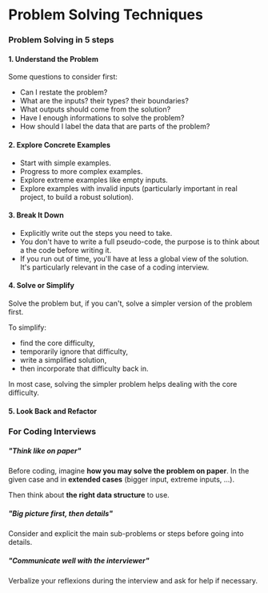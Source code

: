 # Problem Solving Techniques

### Problem Solving in 5 steps

#### 1. Understand the Problem

Some questions to consider first:

- Can I restate the problem?
- What are the inputs? their types? their boundaries?
- What outputs should come from the solution?
- Have I enough informations to solve the problem?
- How should I label the data that are parts of the problem?

#### 2. Explore Concrete Examples

- Start with simple examples.
- Progress to more complex examples.
- Explore extreme examples like empty inputs.
- Explore examples with invalid inputs (particularly important in real project, to build a robust solution).

#### 3. Break It Down

- Explicitly write out the steps you need to take.
- You don't have to write a full pseudo-code, the purpose is to think about a the code before writing it.
- If you run out of time, you'll have at less a global view of the solution. It's particularly relevant in the case of a coding interview.

#### 4. Solve or Simplify

Solve the problem but, if you can't, solve a simpler version of the problem first.

To simplify:

- find the core difficulty,
- temporarily ignore that difficulty,
- write a simplified solution,
- then incorporate that difficulty back in.

In most case, solving the simpler problem helps dealing with the core difficulty.

#### 5. Look Back and Refactor

### For Coding Interviews

##### _"Think like on paper"_

Before coding, imagine **how you may solve the problem on paper**. In the given case and in **extended cases** (bigger input, extreme inputs, ...).

Then think about **the right data structure** to use.

##### _"Big picture first, then details"_

Consider and explicit the main sub-problems or steps before going into details.

##### _"Communicate well with the interviewer"_

Verbalize your reflexions during the interview and ask for help if necessary.
